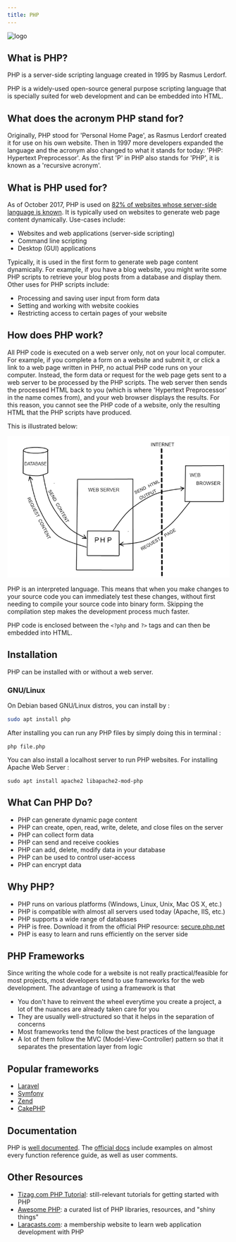 ```yaml
---
title: PHP
---
```


![logo](https://upload.wikimedia.org/wikipedia/commons/thumb/2/27/PHP-logo.svg/150px-PHP-logo.svg.png "PHP logo")

## What is PHP?

PHP is a server-side scripting language created in 1995 by Rasmus Lerdorf. 

PHP is a widely-used open-source general purpose scripting language that is specially suited for web development and can be embedded into HTML.

## What does the acronym PHP stand for?

Originally, PHP stood for 'Personal Home Page', as Rasmus Lerdorf created it for use on his own website. Then in 1997 more developers expanded the language and the acronym also changed to what it stands for today: 'PHP: Hypertext Preprocessor'. As the first 'P' in PHP also stands for 'PHP', it is known as a 'recursive acronym'.

## What is PHP used for?

As of October 2017, PHP is used on [82% of websites whose server-side language is known](https://w3techs.com/technologies/overview/programming_language/all). It is
typically used on websites to generate web page content dynamically. Use-cases include:

* Websites and web applications (server-side scripting)
* Command line scripting
* Desktop (GUI) applications

Typically, it is used in the first form to generate web page content dynamically. For example, if you have a blog website, you might write some PHP scripts to retrieve
your blog posts from a database and display them. Other uses for PHP scripts include:

* Processing and saving user input from form data
* Setting and working with website cookies
* Restricting access to certain pages of your website

## How does PHP work?

All PHP code is executed on a web server only, not on your local computer. For example, if you complete a form on a website and submit it, or click a link to a web page written in PHP, no actual PHP code runs on your computer. Instead, the form data or request for the web page gets sent to a web server to be processed by the PHP scripts. The web server then sends the processed HTML back to you (which is where 'Hypertext Preprocessor' in the name comes from), and your web browser displays the results. For this reason, you cannot see the PHP code of a website, only the resulting HTML that the PHP scripts have produced.

This is illustrated below:

![PHP-server-model](https://github.com/xeroxism/myImages/blob/master/FCC_guides/PHP-server-model.png?raw=true)

PHP is an interpreted language. This means that when you make changes to your source code you can immediately test these changes, without first needing to compile your source code into binary form. Skipping the compilation step makes the development process much faster.

PHP code is enclosed between the ```<?php``` and ``` ?> ``` tags and can then be embedded into HTML.

## Installation

PHP can be installed with or without a web server.

### GNU/Linux

On Debian based GNU/Linux distros, you can install by :
```bash
sudo apt install php
```

After installing you can run any PHP files by simply doing this in terminal :
```
php file.php
```

You can also install a localhost server to run PHP websites. For installing Apache Web Server :
```
sudo apt install apache2 libapache2-mod-php
```

## What Can PHP Do?

* PHP can generate dynamic page content
* PHP can create, open, read, write, delete, and close files on the server
* PHP can collect form data
* PHP can send and receive cookies
* PHP can add, delete, modify data in your database
* PHP can be used to control user-access
* PHP can encrypt data

## Why PHP?

* PHP runs on various platforms (Windows, Linux, Unix, Mac OS X, etc.)
* PHP is compatible with almost all servers used today (Apache, IIS, etc.)
* PHP supports a wide range of databases
* PHP is free. Download it from the official PHP resource: [secure.php.net](https://secure.php.net/)
* PHP is easy to learn and runs efficiently on the server side

## PHP Frameworks

Since writing the whole code for a website is not really practical/feasible for most projects, most developers tend to use frameworks for the web development. The advantage of using a framework is that 

 * You don't have to reinvent the wheel everytime you create a project, a lot of the nuances are already taken care for you
 * They are usually well-structured so that it helps in the separation of concerns
 * Most frameworks tend the follow the best practices of the language
 * A lot of them follow the MVC (Model-View-Controller) pattern so that it separates the presentation layer from logic
 
## Popular frameworks
 
 * [Laravel](https://laravel.com/)
 * [Symfony](https://symfony.com/)
 * [Zend](http://www.zend.com/)
 * [CakePHP](https://cakephp.org/)
 
## Documentation

PHP is [well documented](http://php.net/docs.php). The [official docs](http://php.net/manual/en/) include examples on almost every function reference guide, as well as user comments.

## Other Resources

- [Tizag.com PHP Tutorial](http://www.tizag.com/phpT/): still-relevant tutorials for getting started with PHP
- [Awesome PHP](https://github.com/ziadoz/awesome-php): a curated list of PHP libraries, resources, and "shiny things"
- [Laracasts.com](https://laracasts.com/): a membership website to learn web application development with PHP
